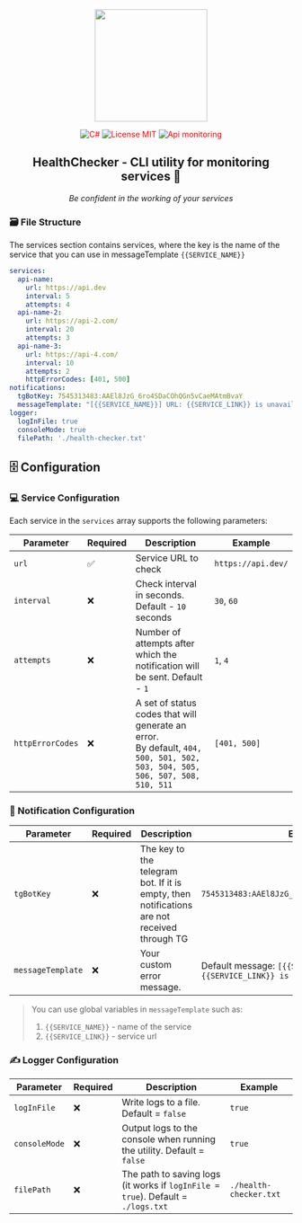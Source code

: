 <div align="center">
 <img src="https://github.com/user-attachments/assets/43539b07-0ed7-4527-b89f-2a823cd73a88" width="200"  /> 
</div>

<p align="center" style="color: red;">
  <img src="https://img.shields.io/badge/C%23-purple.svg" alt="C#" />
  <img src="https://img.shields.io/badge/License-MIT-white.svg" alt="License MIT">
   <img src="https://img.shields.io/badge/API_MONITORING-red.svg" alt="Api monitoring" />
</p>

<h2 align="center">
  HealthChecker - CLI utility for monitoring services 📱
</h2>

<p align="center">
 <em>Be confident in the working of your services</em>
</p>

### 🗃️ File Structure

The services section contains services, where the key is the name of the service that you can use in messageTemplate `{{SERVICE_NAME}}`

```yaml
services:
  api-name:
    url: https://api.dev
    interval: 5
    attempts: 4
  api-name-2:
    url: https://api-2.com/
    interval: 20
    attempts: 3
  api-name-3:
    url: https://api-4.com/
    interval: 10
    attempts: 2
    httpErrorCodes: [401, 500]
notifications:
  tgBotKey: 7545313483:AAEl8JzG_6ro4SDaCOhQGn5vCaeMAtmBvaY
  messageTemplate: "[{{SERVICE_NAME}}] URL: {{SERVICE_LINK}} is unavailable at the moment"
logger:
  logInFile: true
  consoleMode: true
  filePath: './health-checker.txt'
```

## 🗄 Configuration

### 💻 Service Configuration

Each service in the `services` array supports the following parameters:

| Parameter | Required | Description | Example |
|-----------|----------|-------------|---------|
| `url` | ✅ | Service URL to check | `https://api.dev/` |
| `interval` | ❌ | Check interval in seconds. Default - `10` seconds | `30`, `60` |
| `attempts` | ❌ | Number of attempts after which the notification will be sent. Default - `1` | `1`, `4` |
| `httpErrorCodes` | ❌ | A set of status codes that will generate an error.<br> By default, `404, 500, 501, 502, 503, 504, 505, 506, 507, 508, 510, 511` | `[401, 500]` |


### 🔔 Notification Configuration

| Parameter | Required | Description | Example |
|-----------|----------|-------------|---------|
| `tgBotKey` | ❌ | The key to the telegram bot. If it is empty, then notifications are not received through TG | `7545313483:AAEl8JzG_6ro4SDaCOhQGn5vCaeMAtmBvaY` |
| `messageTemplate` | ❌ | Your custom error message.  | Default message: `[{{SERVICE_NAME}}] URL: {{SERVICE_LINK}} is unavailable at the moment` |

> You can use global variables in `messageTemplate` such as:
> 1. `{{SERVICE_NAME}}` - name of the service
> 2. `{{SERVICE_LINK}}` - service url

### ✍️ Logger Configuration

| Parameter | Required | Description | Example |
|-----------|----------|-------------|---------|
| `logInFile` | ❌ | Write logs to a file. Default = `false` | `true` |
| `consoleMode` | ❌ |  Output logs to the console when running the utility. Default = `false` | `true` |
| `filePath` | ❌ | The path to saving logs (it works if `logInFile = true`). Default = `./logs.txt` | `./health-checker.txt` |